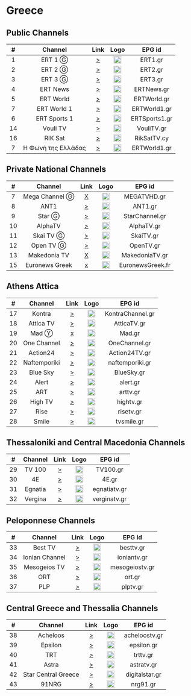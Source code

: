 <h1>Greece</h1>

<h2>Public Channels</h2>


| #  |      Channel       |                                         Link                                          |                                                            Logo                                                             |    EPG id     |
|:--:|:------------------:|:-------------------------------------------------------------------------------------:|:---------------------------------------------------------------------------------------------------------------------------:|:-------------:|
| 1  |      ERT 1 Ⓖ       |        [>](https://ertflix.ascdn.broadpeak.io/ertlive/ert1/default/index.mpd)         |                                  <img height="20" src="https://i.imgur.com/WWMe8IY.png"/>                                   |    ERT1.gr    |
| 2  |      ERT 2 Ⓖ       |            [>](https://ertflix.ascdn.broadpeak.io/ert2/default/index.mpd)             |                                  <img height="20" src="https://i.imgur.com/pcusPFl.png"/>                                   |    ERT2.gr    |
| 3  |      ERT 3 Ⓖ       |        [>](https://ertflix.ascdn.broadpeak.io/ertlive/ert3/default/index.mpd)         |                                  <img height="20" src="https://i.imgur.com/KyhzDRm.png"/>                                   |    ERT3.gr    |
| 4  |      ERT News      |      [>](https://ertflix.ascdn.broadpeak.io/ertlive/ertnews/default/index.m3u8)       |                                  <img height="20" src="https://i.imgur.com/saIGLvr.png"/>                                   |  ERTNews.gr   |
| 5  |     ERT World      | [>](https://ertflix-ertworld.siliconweb.com/mpegts/618618_3479286/master_mpegts.m3u8) |                                  <img height="20" src="https://i.imgur.com/KsMTWYw.png"/>                                   |  ERTWorld.gr  |
| 7  |    ERT World 1     |      [>](https://ertflix.ascdn.broadpeak.io/ertlive/seasonal/default/index.mpd)       |                                  <img height="20" src="https://i.imgur.com/KsMTWYw.png"/>                                   | ERTWorld1.gr  |
| 6  |    ERT Sports 1    |     [>](https://ertflix-ertsports1.siliconweb.com/cmaf/618618_3479292/index.mpd)      |                                  <img height="20" src="https://i.imgur.com/gebWmAB.png"/>                                   | ERTSports1.gr |
| 14 |      Vouli TV      |         [>](https://ertflix.akamaized.net/ertlive/vouliexp/default/index.mpd)         |                                  <img height="20" src="https://i.imgur.com/1vqW7lc.png"/>                                   |  VouliTV.gr   |
| 16 |      RIK Sat       |                [>](https://l3.cloudskep.com/cybcsat/abr/playlist.m3u8)                |                                  <img height="20" src="https://i.imgur.com/9edlXHP.png"/>                                   |  RikSatTV.cy  |
| 7  | Η Φωνή της Ελλάδας |      [>](https://ertmmd.akamaized.net/ertradio/voiceofgreece/default/index.mpd)       | <img height="20" src="https://upload.wikimedia.org/wikipedia/el/thumb/5/58/VoiceOfGreece.svg/512px-VoiceOfGreece.svg.png"/> | ERTWorld1.gr  |





<h2>Private National Channels</h2>

| #  |    Channel     |                                                                                                                                                                                                                                                                                                                                                                      Link                                                                                                                                                                                                                                                                                                                                                                       |                                                                    Logo                                                                    |      EPG id      |
|:--:|:--------------:|:-----------------------------------------------------------------------------------------------------------------------------------------------------------------------------------------------------------------------------------------------------------------------------------------------------------------------------------------------------------------------------------------------------------------------------------------------------------------------------------------------------------------------------------------------------------------------------------------------------------------------------------------------------------------------------------------------------------------------------------------------:|:------------------------------------------------------------------------------------------------------------------------------------------:|:----------------:|
| 7  | Mega Channel Ⓖ |                                                                                                                                                                                                                                                                                                                        [X](https://c98db5952cb54b358365984178fb898a.msvdn.net/live/S86713049/gonOwuUacAxM/playlist.m3u8)                                                                                                                                                                                                                                                                                                                        |                                          <img height="20" src="https://i.imgur.com/TjLy6KT.png"/>                                          |   MEGATVHD.gr    |
| 8  |      ANT1      |                                                                                                                                                                                                                                                                                                                                         [>](https://mcdn.antennaplus.gr/live/media0/Ant1/HLS/Ant1.m3u8)                                                                                                                                                                                                                                                                                                                                         |                                          <img height="20" src="https://i.imgur.com/xDdVa9U.png"/>                                          |     ANT1.gr      |
| 9  |     Star Ⓖ     |                                                                                                                                                                                                                                                                                                                                       [>](https://livestar.siliconweb.com/starvod/star_int/star_int.m3u8)                                                                                                                                                                                                                                                                                                                                       |                                          <img height="20" src="https://i.imgur.com/Hp0stVQ.png"/>                                          |  StarChannel.gr  |
| 10 |    AlphaTV     |                                                                                                                                                                                                                                                                                                                                   [>](https://alphatvlive2.siliconweb.com/alphatvlive/live_abr/playlist.m3u8)                                                                                                                                                                                                                                                                                                                                   |                                          <img height="20" src="https://i.imgur.com/bAVGX0l.png"/>                                          |    AlphaTV.gr    |
| 11 |   Skai TV Ⓖ    |                                                                                                                                                                                                                                                                                                                                         [>](http://skai-live.siliconweb.com/media/cambria4/index.m3u8)                                                                                                                                                                                                                                                                                                                                          |                                          <img height="20" src="https://i.imgur.com/TSg7B8X.png"/>                                          |    SkaiTV.gr     |
| 12 |   Open TV Ⓖ    |                                                                                                                                                                                                                                                                                                                                                     [>](https://s.tvopen.gr/onlygreece.mp4)                                                                                                                                                                                                                                                                                                                                                     |                                          <img height="20" src="https://i.imgur.com/HzBmvPT.png"/>                                          |    OpenTV.gr     |
| 13 |  Makedonia TV  |                                                                                                                                                                                                                                                                                                                          [X](https://dlm34ll53zqql.cloudfront.net/out/v1/d4177931deff4c7ba994b8126d153d9f/maktv.m3u8)                                                                                                                                                                                                                                                                                                                           |                                          <img height="20" src="https://i.imgur.com/90iDHbQ.png"/>                                          |  MakedoniaTV.gr  |
| 15 | Euronews Greek | [x](https://manifest.googlevideo.com/api/manifest/hls_variant/expire/1708135889/ei/ccHPZYOfNpa41wLw85rgDA/ip/2001%3A9e8%3A22c%3Aee00%3A57a2%3Aeb3%3Ac696%3Aa762/id/uWIhV9gQClg.2/source/yt_live_broadcast/requiressl/yes/xpc/EgVo2aDSNQ%3D%3D/hfr/1/playlist_duration/30/manifest_duration/30/maudio/1/spc/UWF9f-6IDVTs5-2dy0AVeKcl5_pllEQhIzC1P6ZQqfg1nWU/vprv/1/go/1/pacing/0/nvgoi/1/keepalive/yes/fexp/24007246/dover/11/itag/0/playlist_type/DVR/sparams/expire%2Cei%2Cip%2Cid%2Csource%2Crequiressl%2Cxpc%2Chfr%2Cplaylist_duration%2Cmanifest_duration%2Cmaudio%2Cspc%2Cvprv%2Cgo%2Citag%2Cplaylist_type/sig/AJfQdSswRgIhAKHKG1xVSTvOPOLOfAtgYGxjT5TXFh2fpuXgX3_N52NlAiEA2nRFl4bWATy1aF6dOwQLfrm1MlDEZT2BWJUOBYET0wE%3D/file/index.m3u8) | <img height="20" src="https://upload.wikimedia.org/wikipedia/commons/thumb/4/46/Euronews_2016_logo.svg/640px-Euronews_2016_logo.svg.png"/> | EuronewsGreek.fr |

<h2>Athens Attica</h2>

| #  |   Channel    |                                                             Link                                                              |                           Logo                           |      EPG id      |
|:--:|:------------:|:-----------------------------------------------------------------------------------------------------------------------------:|:--------------------------------------------------------:|:----------------:|
| 17 |    Kontra    |                               [>](https://kontralive.siliconweb.com/live/kontratv/playlist.m3u8)                               | <img height="20" src="https://i.imgur.com/ROZ9VfV.png"/> | KontraChannel.gr |
| 18 |  Attica TV   |                           [>](https://atticatv.siliconweb.com/atticatv/atticaliveabr/playlist.m3u8)                           | <img height="20" src="https://i.imgur.com/IEBVE91.png"/> |   AtticaTV.gr    |
| 19 |    Mad Ⓨ     |                                                             [x]()                                                             | <img height="20" src="https://i.imgur.com/OTTxxGe.png"/> |      Mad.gr      |
| 20 | One Channel  |                               [>](https://onechannel.siliconweb.com/one/stream/chunks_dvr.m3u8)                               | <img height="20" src="https://i.imgur.com/GwKaHbM.png"/> |  OneChannel.gr   |
| 21 |   Action24   |                            [>](https://actionlive.siliconweb.com/actionabr/actiontv/playlist.m3u8)                            | <img height="20" src="https://i.imgur.com/Zi1YohT.png"/> |  Action24TV.gr   |
| 22 | Naftemporiki | [>](https://naftemporiki-live.cdn.vustreams.com/live/a4b4a88a-681c-4a2d-8e74-33daa5f2cb61/live.isml/live-video=2000000.m3u8)  | <img height="20" src="https://i.imgur.com/b1L375j.png"/> | naftemporiki.gr  |
| 23 |   Blue Sky   |                            [>](https://cdn1.smart-tv-data.com/bluesky/bluesky-live/playlist.m3u8)                             | <img height="20" src="https://i.imgur.com/rzuQslM.png"/> |    BlueSky.gr    |
| 24 |    Alert     |                                   [>](https://itv.streams.ovh/ALEERT/ALEERT/playlist.m3u8)                                    | <img height="20" src="https://i.imgur.com/xqa87lG.png"/> |     alert.gr     |
| 25 |     ART      |                  [>](https://hugh.cdn.rumble.cloud/live/k5e12sb4/slot-82/fdd0-tbln_360p/chunklist_DVR.m3u8)                   | <img height="20" src="https://i.imgur.com/7TyUxLj.png"/> |     arttv.gr     |
| 26 |   High TV    |                                   [>](https://live.streams.ovh/hightv/hightv/playlist.m3u8)                                   | <img height="20" src="https://i.imgur.com/wHzCGry.png"/> |    hightv.gr     |
| 27 |     Rise     | [>](http://ovh-edge-h.evrideo.com:8080/23e234f2-aec8-4804-b694-4cdd71d2d48d_MONITORING_HLS/video_240p_WEBRTC_MONITORING.m3u8) | <img height="20" src="https://i.imgur.com/B6ZtqJ8.png"/> |    risetv.gr     |
| 28 |    Smile     |                                     [>](https://s1.cystream.net/live/smile/playlist.m3u8)                                     | <img height="20" src="https://i.imgur.com/Ax6K20a.png"/> |    tvsmile.gr    |


<h2>Thessaloniki and Central Macedonia Channels</h2>

| #  | Channel |                                   Link                                   |                           Logo                           |    EPG id    |
|:--:|:-------:|:------------------------------------------------------------------------:|:--------------------------------------------------------:|:------------:|
| 29 | TV 100  |           [>](https://live.fm100.gr/hls/tv100/1_2/index.m3u8)            | <img height="20" src="https://i.imgur.com/9rtf8OR.png"/> |   TV100.gr   |
| 30 |   4E    |  [>](http://eu2.tv4e.gr:1935/live/smil:myStream.sdp.smil/playlist.m3u8)  | <img height="20" src="https://i.imgur.com/Ed085oJ.png"/> |    4E.gr     |
| 31 | Egnatia |    [>](https://video.streams.ovh:1936/egnatiatv/egnatiatv/index.m3u)     | <img height="20" src="https://i.imgur.com/zuyYIca.png"/> | egnatiatv.gr |
| 32 | Vergina | [>](https://ssh101-fl.bozztv.com/ssh101/verginatv/tracks-v1a1/mono.m3u8) | <img height="20" src="https://i.imgur.com/cpF6wvR.png"/> | verginatv.gr |

<h2>Peloponnese Channels</h2>

| #  |    Channel     |                               Link                                |                           Logo                           |     EPG id     |
|:--:|:--------------:|:-----------------------------------------------------------------:|:--------------------------------------------------------:|:--------------:|
| 33 |    Best TV     | [>](https://besttv.siliconweb.com/bestTV/live_abr/playlist.m3u8)  | <img height="20" src="https://i.imgur.com/VA13E3w.png"/> |   besttv.gr    |
| 34 | Ionian Channel |   [>](https://stream.ioniantv.gr/ionian/live_abr/playlist.m3u8)   | <img height="20" src="https://i.imgur.com/ADVYeQd.png"/> |  ioniantv.gr   |
| 35 |  Mesogeios TV  |       [>](https://til.pp.ua:3872/live/mesogeiostvlive.m3u8)       | <img height="20" src="https://i.imgur.com/tr0Lf9K.png"/> | mesogeiostv.gr |
| 36 |      ORT       |  [>](https://eu1.vectromdigital.com:1936/ort/ort/playlist.m3u8)   | <img height="20" src="https://i.imgur.com/ytV3lbP.png"/> |     ort.gr     |
| 37 |      PLP       | [>](https://www.hellasnet.tv/rest2.live.hn/w2r.plp/playlist.m3u8) | <img height="20" src="https://i.imgur.com/2PTEChx.png">  |    plptv.gr    |


<h2>Central Greece and Thessalia Channels</h2>

| #  |       Channel       |                                                                                                                                                                                                                                                                                                                                                                                                                                                                                                                                                                                   Link                                                                                                                                                                                                                                                                                                                                                                                                                                                                                                                                                                                    |                           Logo                            |     EPG id     |
|:--:|:-------------------:|:-------------------------------------------------------------------------------------------------------------------------------------------------------------------------------------------------------------------------------------------------------------------------------------------------------------------------------------------------------------------------------------------------------------------------------------------------------------------------------------------------------------------------------------------------------------------------------------------------------------------------------------------------------------------------------------------------------------------------------------------------------------------------------------------------------------------------------------------------------------------------------------------------------------------------------------------------------------------------------------------------------------------------------------------------------------------------------------------------------------------------------------------------------------------------:|:---------------------------------------------------------:|:--------------:|
| 38 |      Acheloos       |                                                                                                                                                                                                                                                                                                                                                                                                                                                                                                                                                        [>](http://srv.viiideo.gr:1935/axeloos/live/playlist.m3u8)                                                                                                                                                                                                                                                                                                                                                                                                                                                                                                                                                         | <img height="20" src="https://i.imgur.com/5SVMxcu.png" /> | acheloostv.gr  |
| 39 |       Epsilon       |                                                                                                                                                                                                                                                                                                                                                                                                                                                                                                                                                          [>](https://neon.streams.gr:8081/epsilontv/index.m3u8)                                                                                                                                                                                                                                                                                                                                                                                                                                                                                                                                                           | <img height="20" src="https://i.imgur.com/vUQSDvZ.png"/>  |   epsilon.gr   |
| 40 |         TRT         |                                                                                                                                                                                                                                                                                                                                                                                                                                                                                                                                                     [>](https://www.hellasnet.tv/rest2.live.hn/u2r.trt/playlist.m3u8)                                                                                                                                                                                                                                                                                                                                                                                                                                                                                                                                                     | <img height="20" src="https://i.imgur.com/g0jPOcC.png"/>  |    trttv.gr    |
| 41 |        Astra        | [>](https://video-weaver.ber01.hls.ttvnw.net/v1/playlist/Cv4FUodmcdO-oYJfp1s6FzVOafSxyd2OQ2H09-7pfb8hHqpGATFERYyXaZMDCZPZtOVsXsZsLPLT7EKy8KuEio44LBrIvioRxJ3GX8npgvUbpH6tcDJekLpSz5BMuUZZivBwd4T3K3LIkNzz4i6DD2gr9UrJHFsaa2PGyY6kaVYzGSLS7h_CFBn5_Gq7t_3Oi8Uw5oREmI0YFFTQ7NgcqJnUZbNhzVYjPqII6fjRTGfSGYSi0R-bpYEOvcK8R-SfjJmIcXMR_W9PmkcXavAD4QHbYQgAA8Lf97H5XjvqsdrWM3tKvfxfeNPCyHQuGly4DUCvY14mXpB4WNGlc5-CO7LQ3jWmvQ0sFQilx8VQ365s2kjKAbmdf1MTGCoN16R7vVP9jsGmg30lP6uwCNriwC8WvFiJPXvWr4OyatAIf9CxFwnjiz7eSQ4I3hn5IUo-F2fqa_oeILnEJVIFKUD9dbO7yfkJTPF2bpLSVyo5mLozlD-RJEodAUmwIs3zN5_dNJhEs8irS0O8YNcZiJ1kFuqoMUmqSKQyZZ_4cFZOFdw-u1gUGaVA0fgR2pQMOf9vKTuAPM9c0Z5SNEqnQkLMmdwmzW63NY972maBWVujO7xdS8B6bbJb2Jw79AsV5PT6SlOqdGNv_N3IjFnrIr_KM07btb5ShD6weOrtr6tk2xTvZOlG7ZbyZCCKaUNnMZbB1QBfvVlfCLd5slmY7qfSFS0G1zVvohCM07nUI1FDvy9HQtNb6wdxzr6K0nDnZ4LTq65hnh23rGbd8CNA6T3NOnJCaoKW_bG9P3ggb_s7w22dVn_TRpm-YZqf0SXrTDbqMTLYGKoctPNV_SFgvM_iQAWo1lJ3gdod8XSMj1VhzeXSuTUmzSdL7zS4X5YIzLzkN6IgN0165Ib6U6SjJPxorCIZydYsvxDCD1RFMHeR97iezgWbECjS1Q5RlYLYqAV8QSCrBBjcMWbznq6hEhQQi3UYY6SCJvZ3mje1LdVcqDwBCNWrs1d1Jqk7avsPIFqCnBoMZV6duCnb7uOogtvCIAEqCWV1LXdlc3QtMjDWCQ.m3u8) | <img height="20" src="https://i.imgur.com/oYRPfZm.png"/>  |   astratv.gr   |
| 42 | Star Central Greece |                                                                                                                                                                                                                                                                                                                                                                                                                                                                                         [>](https://www.dailymotion.com/cdn/live/video/x8rkeb7.m3u8?sec=N88LC5JBq8ouQ8kZeHi5exoW2Sbkr1MHEQD98olACAqPNPQUGwarLP8sLga1BHu0&dmTs=52937&dmV1st=baa4dfed-ec1e-42ac-b4c6-d508240c3e24)                                                                                                                                                                                                                                                                                                                                                                                                                                                                                          | <img height="20" src="https://i.imgur.com/BTUEvxg.png"/>  | digitalstar.gr |
| 43 |        91NRG        |                                                                                                                                                                                                                                                                                                                                                                                                                                                                                                                                                            [>](http://tv.nrg91.gr:1935/onweb/live/master.m3u8)                                                                                                                                                                                                                                                                                                                                                                                                                                                                                                                                                            |  <img height="20" src="https://i.imgur.com/g1pCRRG.png">  |    nrg91.gr    |